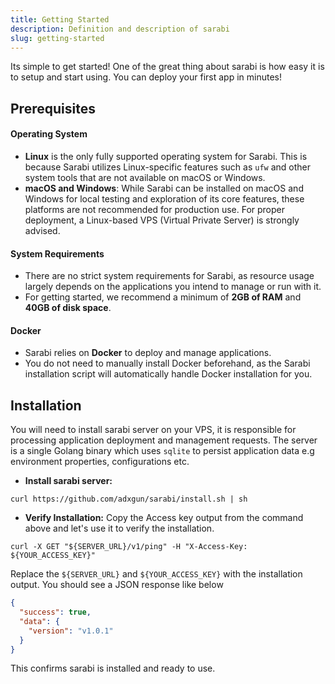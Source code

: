 ```yaml
---
title: Getting Started
description: Definition and description of sarabi
slug: getting-started
---
```


Its simple to get started! One of the great thing about sarabi is how easy it is to setup and start using. You can deploy your first app in minutes!

## Prerequisites

#### **Operating System**
- **Linux** is the only fully supported operating system for Sarabi. This is because Sarabi utilizes Linux-specific features such as `ufw` and other system tools that are not available on macOS or Windows.
- **macOS and Windows**: While Sarabi can be installed on macOS and Windows for local testing and exploration of its core features, these platforms are not recommended for production use. For proper deployment, a Linux-based VPS (Virtual Private Server) is strongly advised.

#### **System Requirements**
- There are no strict system requirements for Sarabi, as resource usage largely depends on the applications you intend to manage or run with it.
- For getting started, we recommend a minimum of **2GB of RAM** and **40GB of disk space**.

#### **Docker**
- Sarabi relies on **Docker** to deploy and manage applications.
- You do not need to manually install Docker beforehand, as the Sarabi installation script will automatically handle Docker installation for you.
## Installation
You will need to install sarabi server on your VPS, it is responsible for processing application deployment and management requests. The server is a single Golang binary which uses `sqlite` to persist application data e.g environment properties, configurations etc. 

* **Install sarabi server:**
```shell
curl https://github.com/adxgun/sarabi/install.sh | sh
```
* **Verify Installation:**
Copy the Access key output from the command above and let's use it to verify the installation.
```shell
curl -X GET "${SERVER_URL}/v1/ping" -H "X-Access-Key: ${YOUR_ACCESS_KEY}"
```
Replace the `${SERVER_URL}` and `${YOUR_ACCESS_KEY}` with the installation output. You should see a JSON response like below
```json
{
  "success": true, 
  "data": {
    "version": "v1.0.1"
  }
}
```
This confirms sarabi is installed and ready to use.
